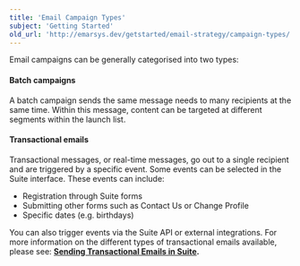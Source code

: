 ```yaml
---
title: 'Email Campaign Types'
subject: 'Getting Started'
old_url: 'http://emarsys.dev/getstarted/email-strategy/campaign-types/'
---
```


Email campaigns can be generally categorised into two types:

#### Batch campaigns

 A batch campaign sends the same message needs to many recipients at the same time. Within this message, content can be targeted at different segments within the launch list.

#### Transactional emails

 Transactional messages, or real-time messages, go out to a single recipient and are triggered by a specific event. Some events can be selected in the Suite interface. These events can include:

- Registration through Suite forms
- Submitting other forms such as Contact Us or Change Profile
- Specific dates (e.g. birthdays)

 You can also trigger events via the Suite API or external integrations. For more information on the different types of transactional emails available, please see: **[Sending Transactional Emails in Suite](/Suite/txm.md "Transactional Emails in Suite").**